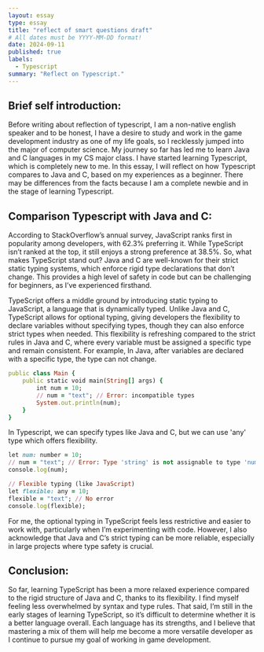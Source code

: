```yaml
---
layout: essay
type: essay
title: "reflect of smart questions draft"
# All dates must be YYYY-MM-DD format!
date: 2024-09-11
published: true
labels:
  - Typescript
summary: "Reflect on Typescript."
---
```


## Brief self introduction: 
Before writing about reflection of typescript, I am a non-native english speaker and to be honest, I have a desire to study and work in the game development industry as one of my life goals, so I recklessly jumped into the major of computer science. My journey so far has led me to learn Java and C languages in my CS major class. I have started learning Typescript, which is completely new to me. In this essay, I will reflect on how Typescript compares to Java and C, based on my experiences as a beginner. There may be differences from the facts because I am a complete newbie and in the stage of learning Typescript. 

## Comparison Typescript with Java and C:   
According to StackOverflow’s annual survey, JavaScript ranks first in popularity among developers, with 62.3% preferring it. While TypeScript isn’t ranked at the top, it still enjoys a strong preference at 38.5%. So, what makes TypeScript stand out? Java and C are well-known for their strict static typing systems, which enforce rigid type declarations that don’t change. This provides a high level of safety in code but can be challenging for beginners, as I’ve experienced firsthand.

TypeScript offers a middle ground by introducing static typing to JavaScript, a language that is dynamically typed. Unlike Java and C, TypeScript allows for optional typing, giving developers the flexibility to declare variables without specifying types, though they can also enforce strict types when needed. This flexibility is refreshing compared to the strict rules in Java and C, where every variable must be assigned a specific type and remain consistent. For example, In Java, after variables are declared with a specific type, the type can not change.
```ruby
public class Main {
    public static void main(String[] args) {
        int num = 10;
        // num = "text"; // Error: incompatible types
        System.out.println(num);
    }
}

```
In Typescript, we can specify types like Java and C, but we can use 'any' type which offers flexibility.
```ruby
let num: number = 10;
// num = "text"; // Error: Type 'string' is not assignable to type 'number'
console.log(num);

// Flexible typing (like JavaScript)
let flexible: any = 10;
flexible = "text"; // No error
console.log(flexible);

```
For me, the optional typing in TypeScript feels less restrictive and easier to work with, particularly when I’m experimenting with code. However, I also acknowledge that Java and C’s strict typing can be more reliable, especially in large projects where type safety is crucial.

## Conclusion:
So far, learning TypeScript has been a more relaxed experience compared to the rigid structure of Java and C, thanks to its flexibility. I find myself feeling less overwhelmed by syntax and type rules. That said, I’m still in the early stages of learning TypeScript, so it’s difficult to determine whether it is a better language overall. Each language has its strengths, and I believe that mastering a mix of them will help me become a more versatile developer as I continue to pursue my goal of working in game development. 
